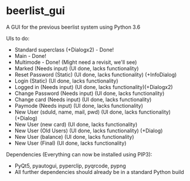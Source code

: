 # beerlist_gui
A GUI for the previous beerlist system using Python 3.6

UIs to do:
 - Standard superclass (+Dialogx2) - Done!
 - Main - Done!
 - Multimode - Done! (Might need a revisit, we'll see) 
 - Marked (Needs input) (UI done, lacks functionality)
 - Reset Password (Static) (UI done, lacks functionality) (+InfoDialog)
 - Login (Static) (UI done, lacks functionality)
 - Logged in (Needs input) (UI done, lacks functionality)(+Dialogx2) 
 - Change Password (Needs input) (UI done, lacks functionality)
 - Change card (Needs input) (UI done, lacks functionality)
 - Paymode (Needs input) (UI done, lacks functionality)
 - New User (sduId, name, mail, pwd) (UI done, lacks functionality) (+Dialog)
 - New User (new card) (UI done, lacks functionality)
 - New User (Old Users) (UI done, lacks functionality) (+Dialog)
 - New User (balance) (UI done, lacks functionality)
 - New User (Final) (UI done, lacks functionality)

Dependencies (Everything can now be installed using PIP3): 
 - PyQt5, pyautogui, pyperclip, pyqrcode, pypng
 - All further dependencies should already be in a standard Python build
